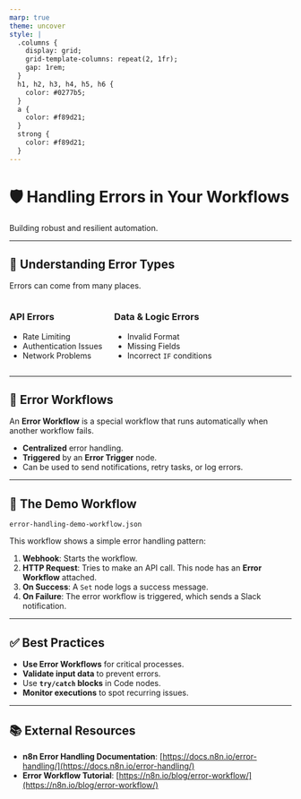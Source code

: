 ```yaml
---
marp: true
theme: uncover
style: |
  .columns {
    display: grid;
    grid-template-columns: repeat(2, 1fr);
    gap: 1rem;
  }
  h1, h2, h3, h4, h5, h6 {
    color: #0277b5;
  }
  a {
    color: #f89d21;
  }
  strong {
    color: #f89d21;
  }
---
```


# 🛡️ Handling Errors in Your Workflows

Building robust and resilient automation.

---

## 🤔 Understanding Error Types

Errors can come from many places.

<div class="columns">
<div>

### API Errors

- Rate Limiting
- Authentication Issues
- Network Problems

</div>
<div>

### Data & Logic Errors

- Invalid Format
- Missing Fields
- Incorrect `IF` conditions

</div>
</div>

---

## 🚨 Error Workflows

An **Error Workflow** is a special workflow that runs automatically when another workflow fails.

- **Centralized** error handling.
- **Triggered** by an **Error Trigger** node.
- Can be used to send notifications, retry tasks, or log errors.

---

## 🤖 The Demo Workflow

`error-handling-demo-workflow.json`

This workflow shows a simple error handling pattern:

1.  **Webhook**: Starts the workflow.
2.  **HTTP Request**: Tries to make an API call. This node has an **Error Workflow** attached.
3.  **On Success**: A `Set` node logs a success message.
4.  **On Failure**: The error workflow is triggered, which sends a Slack notification.

---

## ✅ Best Practices

- **Use Error Workflows** for critical processes.
- **Validate input data** to prevent errors.
- Use **`try/catch` blocks** in Code nodes.
- **Monitor executions** to spot recurring issues.

---

## 📚 External Resources

- **n8n Error Handling Documentation**: [https://docs.n8n.io/error-handling/](https://docs.n8n.io/error-handling/)
- **Error Workflow Tutorial**: [https://n8n.io/blog/error-workflow/](https://n8n.io/blog/error-workflow/)